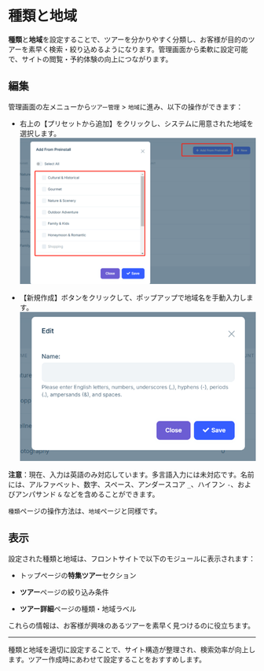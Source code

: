 # 種類と地域

**種類**と**地域**を設定することで、ツアーを分かりやすく分類し、お客様が目的のツアーを素早く検索・絞り込めるようになります。管理画面から柔軟に設定可能で、サイトの閲覧・予約体験の向上につながります。

## 編集

管理画面の左メニューから`ツアー管理` > `地域`に進み、以下の操作ができます：

- 右上の【プリセットから追加】をクリックし、システムに用意された地域を選択します。  
  ![プリセットから追加](images/From-Preinstall.jpg)

- 【新規作成】ボタンをクリックして、ポップアップで地域名を手動入力します。  
  ![新規作成](images/Region-Caegory.jpg)

**注意**：現在、入力は英語のみ対応しています。多言語入力には未対応です。名前には、アルファベット、数字、スペース、アンダースコア `_`、ハイフン `-`、およびアンパサンド `&` などを含めることができます。

`種類`ページの操作方法は、`地域`ページと同様です。

## 表示

設定された種類と地域は、フロントサイトで以下のモジュールに表示されます：

- トップページの**特集ツアー**セクション

- **ツアー**ページの絞り込み条件

- **ツアー詳細**ページの種類・地域ラベル

これらの情報は、お客様が興味のあるツアーを素早く見つけるのに役立ちます。

---

種類と地域を適切に設定することで、サイト構造が整理され、検索効率が向上します。ツアー作成時にあわせて設定することをおすすめします。
